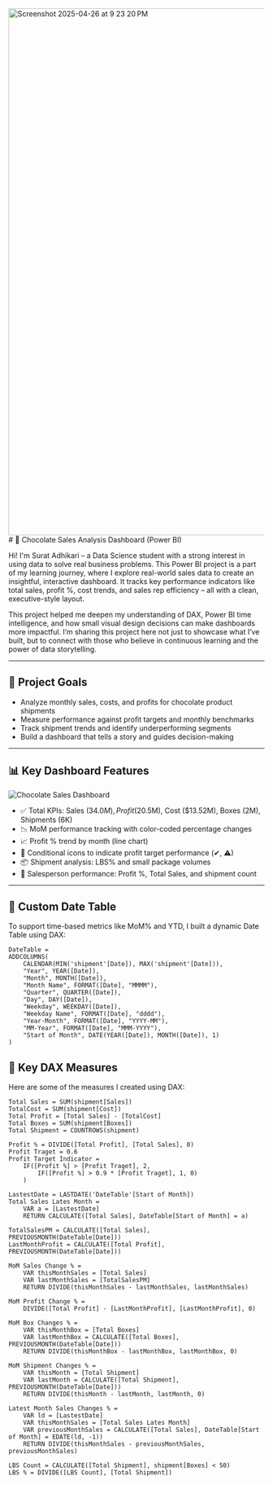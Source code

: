 <img width="1035" alt="Screenshot 2025-04-26 at 9 23 20 PM" src="https://github.com/user-attachments/assets/710ccc36-ff09-4640-a042-189f2dd9dd03" />
# 🍫 Chocolate Sales Analysis Dashboard (Power BI)

Hi! I'm Surat Adhikari – a Data Science student with a strong interest in using data to solve real business problems. This Power BI project is a part of my learning journey, where I explore real-world sales data to create an insightful, interactive dashboard. It tracks key performance indicators like total sales, profit %, cost trends, and sales rep efficiency – all with a clean, executive-style layout.

This project helped me deepen my understanding of DAX, Power BI time intelligence, and how small visual design decisions can make dashboards more impactful. I’m sharing this project here not just to showcase what I’ve built, but to connect with those who believe in continuous learning and the power of data storytelling.

---

## 🎯 Project Goals

- Analyze monthly sales, costs, and profits for chocolate product shipments  
- Measure performance against profit targets and monthly benchmarks  
- Track shipment trends and identify underperforming segments  
- Build a dashboard that tells a story and guides decision-making  

---

## 📊 Key Dashboard Features

![Chocolate Sales Dashboard](https://github.com/surajadkhari/Chocolate_sales_analysis_PowerBI/blob/main/assets/chocolate_dashboard.png)

- ✅ Total KPIs: Sales ($34.0M), Profit ($20.5M), Cost ($13.52M), Boxes (2M), Shipments (6K)  
- 📉 MoM performance tracking with color-coded percentage changes  
- 📈 Profit % trend by month (line chart)  
- 🧠 Conditional icons to indicate profit target performance (✔, ⚠)  
- 📦 Shipment analysis: LBS% and small package volumes  
- 👥 Salesperson performance: Profit %, Total Sales, and shipment count  

---

## 📆 Custom Date Table

To support time-based metrics like MoM% and YTD, I built a dynamic Date Table using DAX:

```DAX
DateTable = 
ADDCOLUMNS(
    CALENDAR(MIN('shipment'[Date]), MAX('shipment'[Date])),
    "Year", YEAR([Date]),
    "Month", MONTH([Date]),
    "Month Name", FORMAT([Date], "MMMM"),
    "Quarter", QUARTER([Date]),
    "Day", DAY([Date]),
    "Weekday", WEEKDAY([Date]),
    "Weekday Name", FORMAT([Date], "dddd"),
    "Year-Month", FORMAT([Date], "YYYY-MM"),
    "MM-Year", FORMAT([Date], "MMM-YYYY"),
    "Start of Month", DATE(YEAR([Date]), MONTH([Date]), 1)
)
```

## 🧮 Key DAX Measures
Here are some of the measures I created using DAX:
```DAX
Total Sales = SUM(shipment[Sales])
TotalCost = SUM(shipment[Cost])
Total Profit = [Total Sales] - [TotalCost]
Total Boxes = SUM(shipment[Boxes])
Total Shipment = COUNTROWS(shipment)

Profit % = DIVIDE([Total Profit], [Total Sales], 0)
Profit Traget = 0.6
Profit Target Indicator = 
    IF([Profit %] > [Profit Traget], 2,
        IF([Profit %] > 0.9 * [Profit Traget], 1, 0)
    )

LastestDate = LASTDATE('DateTable'[Start of Month])
Total Sales Lates Month = 
    VAR a = [LastestDate]
    RETURN CALCULATE([Total Sales], DateTable[Start of Month] = a)

TotalSalesPM = CALCULATE([Total Sales], PREVIOUSMONTH(DateTable[Date]))
LastMonthProfit = CALCULATE([Total Profit], PREVIOUSMONTH(DateTable[Date]))

MoM Sales Change % = 
    VAR thisMonthSales = [Total Sales]
    VAR lastMonthSales = [TotalSalesPM]
    RETURN DIVIDE(thisMonthSales - lastMonthSales, lastMonthSales)

MoM Profit Change % = 
    DIVIDE([Total Profit] - [LastMonthProfit], [LastMonthProfit], 0)

MoM Box Changes % = 
    VAR thisMonthBox = [Total Boxes]
    VAR lastMonthBox = CALCULATE([Total Boxes], PREVIOUSMONTH(DateTable[Date]))
    RETURN DIVIDE(thisMonthBox - lastMonthBox, lastMonthBox, 0)

MoM Shipment Changes % = 
    VAR thisMonth = [Total Shipment]
    VAR lastMonth = CALCULATE([Total Shipment], PREVIOUSMONTH(DateTable[Date]))
    RETURN DIVIDE(thisMonth - lastMonth, lastMonth, 0)

Latest Month Sales Changes % = 
    VAR ld = [LastestDate]
    VAR thisMonthSales = [Total Sales Lates Month]
    VAR previousMonthSales = CALCULATE([Total Sales], DateTable[Start of Month] = EDATE(ld, -1))
    RETURN DIVIDE(thisMonthSales - previousMonthSales, previousMonthSales)

LBS Count = CALCULATE([Total Shipment], shipment[Boxes] < 50)
LBS % = DIVIDE([LBS Count], [Total Shipment])
```
